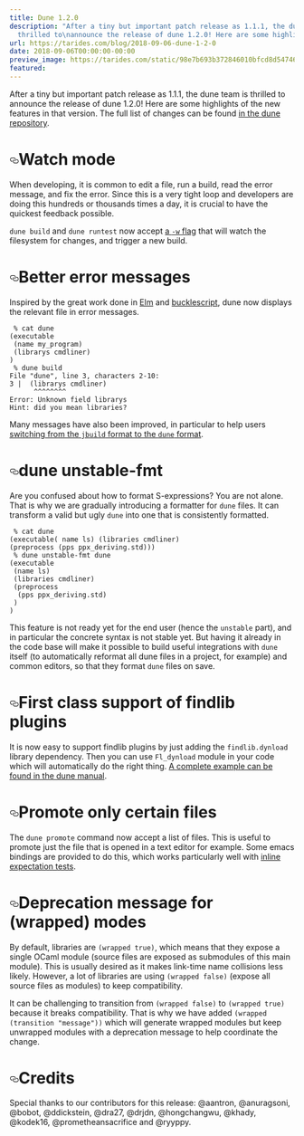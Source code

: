 ```yaml
---
title: Dune 1.2.0
description: "After a tiny but important patch release as 1.1.1, the dune team is
  thrilled to\nannounce the release of dune 1.2.0! Here are some highlights\u2026"
url: https://tarides.com/blog/2018-09-06-dune-1-2-0
date: 2018-09-06T00:00:00-00:00
preview_image: https://tarides.com/static/98e7b693b372846010bfcd8d54746146/0132d/sand_dune1.jpg
featured:
---
```


<p>After a tiny but important patch release as 1.1.1, the dune team is thrilled to
announce the release of dune 1.2.0! Here are some highlights of the new
features in that version. The full list of changes can be found <a href="https://github.com/ocaml/dune/blob/e3af33b43a87d7fa2d15f7b41d8bd942302742ec/CHANGES.md#120-14092018">in the dune
repository</a>.</p>
<h1 id="watch-mode" style="position:relative;"><a href="#watch-mode" aria-label="watch mode permalink" class="anchor before"><svg aria-hidden="true" focusable="false" height="16" version="1.1" viewBox="0 0 16 16" width="16"><path fill-rule="evenodd" d="M4 9h1v1H4c-1.5 0-3-1.69-3-3.5S2.55 3 4 3h4c1.45 0 3 1.69 3 3.5 0 1.41-.91 2.72-2 3.25V8.59c.58-.45 1-1.27 1-2.09C10 5.22 8.98 4 8 4H4c-.98 0-2 1.22-2 2.5S3 9 4 9zm9-3h-1v1h1c1 0 2 1.22 2 2.5S13.98 12 13 12H9c-.98 0-2-1.22-2-2.5 0-.83.42-1.64 1-2.09V6.25c-1.09.53-2 1.84-2 3.25C6 11.31 7.55 13 9 13h4c1.45 0 3-1.69 3-3.5S14.5 6 13 6z"></path></svg></a>Watch mode</h1>
<p>When developing, it is common to edit a file, run a build, read the error
message, and fix the error. Since this is a very tight loop and developers are
doing this hundreds or thousands times a day, it is crucial to have the
quickest feedback possible.</p>
<p><code>dune build</code> and <code>dune runtest</code> now accept <a href="https://dune.readthedocs.io/en/latest/usage.html#watch-mode">a <code>-w</code>
flag</a> that will
watch the filesystem for changes, and trigger a new build.</p>
<h1 id="better-error-messages" style="position:relative;"><a href="#better-error-messages" aria-label="better error messages permalink" class="anchor before"><svg aria-hidden="true" focusable="false" height="16" version="1.1" viewBox="0 0 16 16" width="16"><path fill-rule="evenodd" d="M4 9h1v1H4c-1.5 0-3-1.69-3-3.5S2.55 3 4 3h4c1.45 0 3 1.69 3 3.5 0 1.41-.91 2.72-2 3.25V8.59c.58-.45 1-1.27 1-2.09C10 5.22 8.98 4 8 4H4c-.98 0-2 1.22-2 2.5S3 9 4 9zm9-3h-1v1h1c1 0 2 1.22 2 2.5S13.98 12 13 12H9c-.98 0-2-1.22-2-2.5 0-.83.42-1.64 1-2.09V6.25c-1.09.53-2 1.84-2 3.25C6 11.31 7.55 13 9 13h4c1.45 0 3-1.69 3-3.5S14.5 6 13 6z"></path></svg></a>Better error messages</h1>
<p>Inspired by the great work done in
<a href="http://elm-lang.org/blog/compiler-errors-for-humans">Elm</a> and
<a href="https://reasonml.github.io/blog/2017/08/25/way-nicer-error-messages.html">bucklescript</a>,
dune now displays the relevant file in error messages.</p>
<div class="gatsby-highlight" data-language="text"><pre class="language-text"><code class="language-text"> % cat dune
(executable
 (name my_program)
 (librarys cmdliner)
)
 % dune build
File "dune", line 3, characters 2-10:
3 |  (librarys cmdliner)
      ^^^^^^^^
Error: Unknown field librarys
Hint: did you mean libraries?</code></pre></div>
<p>Many messages have also been improved, in particular to help users <a href="https://dune.readthedocs.io/en/latest/migration.html#check-list">switching
from the <code>jbuild</code> format to the <code>dune</code>
format</a>.</p>
<h1 id="dune-unstable-fmt" style="position:relative;"><a href="#dune-unstable-fmt" aria-label="dune unstable fmt permalink" class="anchor before"><svg aria-hidden="true" focusable="false" height="16" version="1.1" viewBox="0 0 16 16" width="16"><path fill-rule="evenodd" d="M4 9h1v1H4c-1.5 0-3-1.69-3-3.5S2.55 3 4 3h4c1.45 0 3 1.69 3 3.5 0 1.41-.91 2.72-2 3.25V8.59c.58-.45 1-1.27 1-2.09C10 5.22 8.98 4 8 4H4c-.98 0-2 1.22-2 2.5S3 9 4 9zm9-3h-1v1h1c1 0 2 1.22 2 2.5S13.98 12 13 12H9c-.98 0-2-1.22-2-2.5 0-.83.42-1.64 1-2.09V6.25c-1.09.53-2 1.84-2 3.25C6 11.31 7.55 13 9 13h4c1.45 0 3-1.69 3-3.5S14.5 6 13 6z"></path></svg></a>dune unstable-fmt</h1>
<p>Are you confused about how to format S-expressions? You are not alone.
That is why we are gradually introducing a formatter for <code>dune</code> files. It can
transform a valid but ugly <code>dune</code> into one that is consistently formatted.</p>
<div class="gatsby-highlight" data-language="text"><pre class="language-text"><code class="language-text"> % cat dune
(executable( name ls) (libraries cmdliner)
(preprocess (pps ppx_deriving.std)))
 % dune unstable-fmt dune
(executable
 (name ls)
 (libraries cmdliner)
 (preprocess
  (pps ppx_deriving.std)
 )
)</code></pre></div>
<p>This feature is not ready yet for the end user (hence the <code>unstable</code> part),
and in particular the concrete syntax is not stable yet.
But having it already in the code base will make it possible to build useful
integrations with <code>dune</code> itself (to automatically reformat all dune files in a
project, for example) and common editors, so that they format <code>dune</code> files on
save.</p>
<h1 id="first-class-support-of-findlib-plugins" style="position:relative;"><a href="#first-class-support-of-findlib-plugins" aria-label="first class support of findlib plugins permalink" class="anchor before"><svg aria-hidden="true" focusable="false" height="16" version="1.1" viewBox="0 0 16 16" width="16"><path fill-rule="evenodd" d="M4 9h1v1H4c-1.5 0-3-1.69-3-3.5S2.55 3 4 3h4c1.45 0 3 1.69 3 3.5 0 1.41-.91 2.72-2 3.25V8.59c.58-.45 1-1.27 1-2.09C10 5.22 8.98 4 8 4H4c-.98 0-2 1.22-2 2.5S3 9 4 9zm9-3h-1v1h1c1 0 2 1.22 2 2.5S13.98 12 13 12H9c-.98 0-2-1.22-2-2.5 0-.83.42-1.64 1-2.09V6.25c-1.09.53-2 1.84-2 3.25C6 11.31 7.55 13 9 13h4c1.45 0 3-1.69 3-3.5S14.5 6 13 6z"></path></svg></a>First class support of findlib plugins</h1>
<p>It is now easy to support findlib plugins by just adding the <code>findlib.dynload</code>
library dependency. Then you can use <code>Fl_dynload</code> module in your code which
will automatically do the right thing. <a href="https://dune.readthedocs.io/en/latest/advanced-topics.html#dynamic-loading-of-packages">A complete example can be found in the
dune manual</a>.</p>
<h1 id="promote-only-certain-files" style="position:relative;"><a href="#promote-only-certain-files" aria-label="promote only certain files permalink" class="anchor before"><svg aria-hidden="true" focusable="false" height="16" version="1.1" viewBox="0 0 16 16" width="16"><path fill-rule="evenodd" d="M4 9h1v1H4c-1.5 0-3-1.69-3-3.5S2.55 3 4 3h4c1.45 0 3 1.69 3 3.5 0 1.41-.91 2.72-2 3.25V8.59c.58-.45 1-1.27 1-2.09C10 5.22 8.98 4 8 4H4c-.98 0-2 1.22-2 2.5S3 9 4 9zm9-3h-1v1h1c1 0 2 1.22 2 2.5S13.98 12 13 12H9c-.98 0-2-1.22-2-2.5 0-.83.42-1.64 1-2.09V6.25c-1.09.53-2 1.84-2 3.25C6 11.31 7.55 13 9 13h4c1.45 0 3-1.69 3-3.5S14.5 6 13 6z"></path></svg></a>Promote only certain files</h1>
<p>The <code>dune promote</code> command now accept a list of files. This is useful to
promote just the file that is opened in a text editor for example. Some emacs
bindings are provided to do this, which works particularly well with
<a href="https://dune.readthedocs.io/en/latest/tests.html#inline-expectation-tests">inline expectation tests</a>.</p>
<h1 id="deprecation-message-for-wrapped-modes" style="position:relative;"><a href="#deprecation-message-for-wrapped-modes" aria-label="deprecation message for wrapped modes permalink" class="anchor before"><svg aria-hidden="true" focusable="false" height="16" version="1.1" viewBox="0 0 16 16" width="16"><path fill-rule="evenodd" d="M4 9h1v1H4c-1.5 0-3-1.69-3-3.5S2.55 3 4 3h4c1.45 0 3 1.69 3 3.5 0 1.41-.91 2.72-2 3.25V8.59c.58-.45 1-1.27 1-2.09C10 5.22 8.98 4 8 4H4c-.98 0-2 1.22-2 2.5S3 9 4 9zm9-3h-1v1h1c1 0 2 1.22 2 2.5S13.98 12 13 12H9c-.98 0-2-1.22-2-2.5 0-.83.42-1.64 1-2.09V6.25c-1.09.53-2 1.84-2 3.25C6 11.31 7.55 13 9 13h4c1.45 0 3-1.69 3-3.5S14.5 6 13 6z"></path></svg></a>Deprecation message for (wrapped) modes</h1>
<p>By default, libraries are <code>(wrapped true)</code>, which means that they expose a
single OCaml module (source files are exposed as submodules of this main
module). This is usually desired as it makes link-time name collisions less
likely. However, a lot of libraries are using <code>(wrapped false)</code> (expose all
source files as modules) to keep compatibility.</p>
<p>It can be challenging to transition from <code>(wrapped false)</code> to <code>(wrapped true)</code>
because it breaks compatibility. That is why we have added <code>(wrapped (transition "message"))</code> which will generate wrapped modules but keep unwrapped
modules with a deprecation message to help coordinate the change.</p>
<h1 id="credits" style="position:relative;"><a href="#credits" aria-label="credits permalink" class="anchor before"><svg aria-hidden="true" focusable="false" height="16" version="1.1" viewBox="0 0 16 16" width="16"><path fill-rule="evenodd" d="M4 9h1v1H4c-1.5 0-3-1.69-3-3.5S2.55 3 4 3h4c1.45 0 3 1.69 3 3.5 0 1.41-.91 2.72-2 3.25V8.59c.58-.45 1-1.27 1-2.09C10 5.22 8.98 4 8 4H4c-.98 0-2 1.22-2 2.5S3 9 4 9zm9-3h-1v1h1c1 0 2 1.22 2 2.5S13.98 12 13 12H9c-.98 0-2-1.22-2-2.5 0-.83.42-1.64 1-2.09V6.25c-1.09.53-2 1.84-2 3.25C6 11.31 7.55 13 9 13h4c1.45 0 3-1.69 3-3.5S14.5 6 13 6z"></path></svg></a>Credits</h1>
<p>Special thanks to our contributors for this release: @aantron, @anuragsoni,
@bobot, @ddickstein, @dra27, @drjdn, @hongchangwu, @khady, @kodek16,
@prometheansacrifice and @ryyppy.</p>
